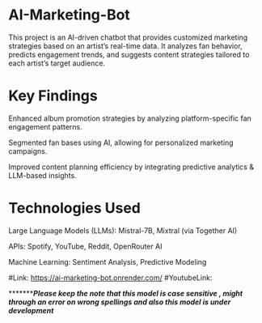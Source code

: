 # AI-Marketing-Bot

This project is an AI-driven chatbot that provides customized marketing strategies based on an artist’s real-time data. It analyzes fan behavior, predicts engagement trends, and suggests content strategies tailored to each artist’s target audience.

# Key Findings

Enhanced album promotion strategies by analyzing platform-specific fan engagement patterns.

Segmented fan bases using AI, allowing for personalized marketing campaigns.

Improved content planning efficiency by integrating predictive analytics & LLM-based insights.

# Technologies Used

Large Language Models (LLMs): Mistral-7B, Mixtral (via Together AI)

APIs: Spotify, YouTube, Reddit, OpenRouter AI

Machine Learning: Sentiment Analysis, Predictive Modeling

#Link: https://ai-marketing-bot.onrender.com/
#YoutubeLink: 


************Please keep the note that this model is case sensitive , might through an error on wrong spellings and also this model is under development*****
